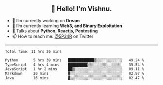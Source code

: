 <h2 align="center">👋 Hello! I'm Vishnu.</h2>


- 🔭 I’m currently working on **Dream**
- 🌱 I’m currently learning **Web3, and Binary Exploitation**
- 💬 Talks about **Python, Reactjs, Pentesting**
- 📫 How to reach me: [@5P34R](https://twitter.com/Vishnu27302693) on Twitter

---
<!--START_SECTION:waka-->

```txt
Total Time: 11 hrs 26 mins

Python       5 hrs 39 mins   ████████████▒░░░░░░░░░░░░   49.24 %
TypeScript   4 hrs 4 mins    █████████░░░░░░░░░░░░░░░░   35.54 %
JavaScript   1 hr 2 mins     ██▒░░░░░░░░░░░░░░░░░░░░░░   09.11 %
Markdown     20 mins         ▓░░░░░░░░░░░░░░░░░░░░░░░░   02.97 %
Java         16 mins         ▓░░░░░░░░░░░░░░░░░░░░░░░░   02.47 %
```

<!--END_SECTION:waka-->
